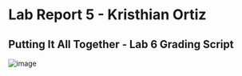 # Lab Report 5 - Kristhian Ortiz
## Putting It All Together - Lab 6 Grading Script
![image](https://user-images.githubusercontent.com/122419405/224521421-a56028b6-8774-4141-b322-94347e1d4da1.png)  

